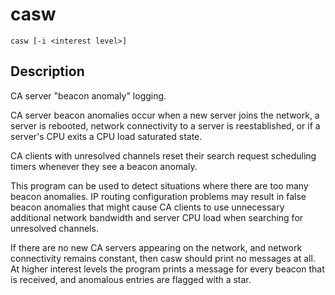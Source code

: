 # casw

    casw [-i <interest level>]

## Description

CA server "beacon anomaly" logging.

CA server beacon anomalies occur when a new server joins the network, a
server is rebooted, network connectivity to a server is reestablished,
or if a server's CPU exits a CPU load saturated state.

CA clients with unresolved channels reset their search request
scheduling timers whenever they see a beacon anomaly.

This program can be used to detect situations where there are too many
beacon anomalies. IP routing configuration problems may result in false
beacon anomalies that might cause CA clients to use unnecessary
additional network bandwidth and server CPU load when searching for
unresolved channels.

If there are no new CA servers appearing on the network, and network
connectivity remains constant, then casw should print no messages at
all. At higher interest levels the program prints a message for every
beacon that is received, and anomalous entries are flagged with a star.

